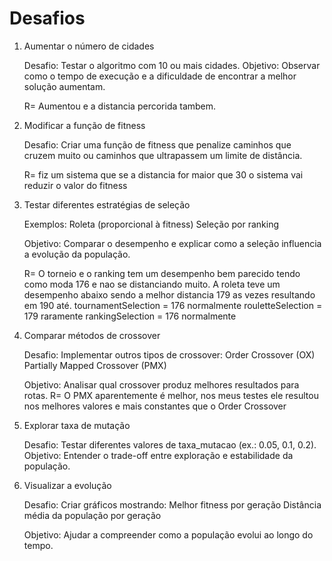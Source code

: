 # Desafios

1. Aumentar o número de cidades

    Desafio: Testar o algoritmo com 10 ou mais cidades.
    Objetivo: Observar como o tempo de execução e a dificuldade de encontrar a melhor solução aumentam.

    R= Aumentou e a distancia percorida tambem.

2. Modificar a função de fitness

    Desafio: Criar uma função de fitness que penalize caminhos que cruzem muito ou caminhos que ultrapassem um limite de distância.

    R= fiz um sistema que se a distancia for maior que 30 o sistema vai reduzir o valor do fitness

3. Testar diferentes estratégias de seleção

    Exemplos:
        Roleta (proporcional à fitness)
        Seleção por ranking

    Objetivo: Comparar o desempenho e explicar como a seleção influencia a evolução da população.

    R= O torneio e o ranking tem um desempenho bem parecido tendo como moda 176 e nao se distanciando muito. A roleta teve um desempenho abaixo sendo a melhor distancia 179  as vezes resultando em 190 até.
    tournamentSelection = 176 normalmente
    rouletteSelection = 179 raramente
    rankingSelection = 176 normalmente

4. Comparar métodos de crossover

    Desafio: Implementar outros tipos de crossover:
        Order Crossover (OX)
        Partially Mapped Crossover (PMX)

    Objetivo: Analisar qual crossover produz melhores resultados para rotas.
    R= O PMX aparentemente é melhor, nos meus testes ele resultou nos melhores valores e mais constantes que o Order Crossover

5. Explorar taxa de mutação

    Desafio: Testar diferentes valores de taxa_mutacao (ex.: 0.05, 0.1, 0.2).
    Objetivo: Entender o trade-off entre exploração e estabilidade da população.

6. Visualizar a evolução

    Desafio: Criar gráficos mostrando:
        Melhor fitness por geração
        Distância média da população por geração

    Objetivo: Ajudar a compreender como a população evolui ao longo do tempo.
